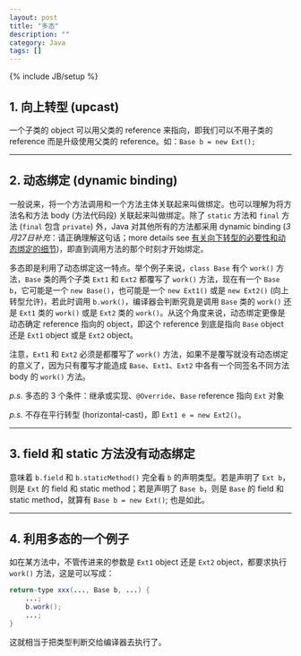 ```yaml
---
layout: post
title: "多态"
description: ""
category: Java
tags: []
---
```

{% include JB/setup %}

## 1. 向上转型 (upcast)

一个子类的 object 可以用父类的 reference 来指向，即我们可以不用子类的 reference 而是升级使用父类的 reference。如：`Base b = new Ext();`

---

## 2. 动态绑定 (dynamic binding)

一般说来，将一个方法调用和一个方法主体关联起来叫做绑定。也可以理解为将方法名和方法 body (方法代码段) 关联起来叫做绑定。除了 `static` 方法和 `final` 方法 (`final` 包含 `private`) 外，Java 对其他所有的方法都采用 dynamic binding (_3月27日补充_：请正确理解这句话；more details see [有关向下转型的必要性和动态绑定的细节](/java/2009/03/27/more-on-downcast-and-dynamic-binding))，即直到调用方法的那个时刻才开始绑定。  

多态即是利用了动态绑定这一特点。举个例子来说，`class Base` 有个 `work()` 方法，`Base` 类的两个子类 `Ext1` 和 `Ext2` 都覆写了 `work()` 方法，现在有一个 `Base b`，它可能是一个 `new Base()`，也可能是一个 `new Ext1()` 或是 `new Ext2()` (向上转型允许)，若此时调用 `b.work()`，编译器会判断究竟是调用 `Base` 类的 `work()` 还是 `Ext1` 类的 `work()` 或是 `Ext2` 类的 `work()`。从这个角度来说，动态绑定更像是动态确定 reference 指向的 object，即这个 reference 到底是指向 `Base` object 还是 `Ext1` object 或是 `Ext2` object。  

注意，`Ext1` 和 `Ext2` 必须是都覆写了 `work()` 方法，如果不是覆写就没有动态绑定的意义了，因为只有覆写才能造成 `Base`、`Ext1`、`Ext2` 中各有一个同签名不同方法 body 的 `work()` 方法。  

_p.s._ 多态的 3 个条件：继承或实现、`@Override`、`Base` reference 指向 `Ext` 对象

_p.s._ 不存在平行转型 (horizontal-cast)，即 `Ext1 e = new Ext2()`。

---

## 3. field 和 static 方法没有动态绑定

意味着 `b.field` 和 `b.staticMethod()` 完全看 `b` 的声明类型。若是声明了 `Ext b`，则是 `Ext` 的 field 和 static method；若是声明了 `Base b`，则是 `Base` 的 field 和 static method，就算有 `Base b = new Ext()`; 也是如此。

---

## 4. 利用多态的一个例子

如在某方法中，不管传进来的参数是 `Ext1` object 还是 `Ext2` object，都要求执行 `work()` 方法，这是可以写成：

```java
return-type xxx(..., Base b, ...) {  
	...;  
	b.work();  
	...;  
}  
```

这就相当于把类型判断交给编译器去执行了。
